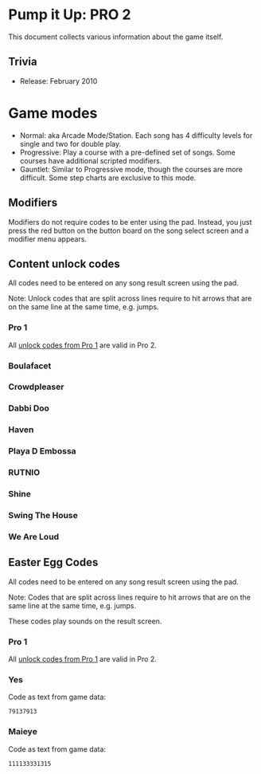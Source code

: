 # Pump it Up: PRO 2
This document collects various information about the game itself.

## Trivia
* Release: February 2010

# Game modes
* Normal: aka Arcade Mode/Station. Each song has 4 difficulty levels for single and two for double play.
* Progressive: Play a course with a pre-defined set of songs. Some courses have additional scripted modifiers.
* Gauntlet: Similar to Progressive mode, though the courses are more difficult. Some step charts are exclusive to this mode.

## Modifiers
Modifiers do not require codes to be enter using the pad. Instead, you just press the red button on the button board
on the song select screen and a modifier menu appears.

## Content unlock codes
All codes need to be entered on any song result screen using the pad.

Note: Unlock codes that are split across lines require to hit arrows that are on the same line at
the same time, e.g. jumps.

### Pro 1

All [unlock codes from Pro 1](19-pro.md#content-unlock-codes) are valid in Pro 2. 

### Boulafacet

### Crowdpleaser

### Dabbi Doo

### Haven

### Playa D Embossa

### RUTNIO

### Shine

### Swing The House

### We Are Loud

## Easter Egg Codes
All codes need to be entered on any song result screen using the pad.

Note: Codes that are split across lines require to hit arrows that are on the same line at
the same time, e.g. jumps.

These codes play sounds on the result screen.

### Pro 1

All [unlock codes from Pro 1](19-pro.md#easter-egg-codes) are valid in Pro 2.

### Yes

Code as text from game data:

```text
79137913
```

### Maieye

Code as text from game data:

```text
111133331315
```